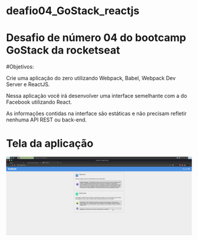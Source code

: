 # deafio04_GoStack_reactjs

# Desafio de número 04 do bootcamp GoStack da rocketseat

#Objetivos:

Crie uma aplicação do zero utilizando Webpack, Babel, Webpack Dev Server e ReactJS.

Nessa aplicação você irá desenvolver uma interface semelhante com a do Facebook utilizando React.

As informações contidas na interface são estáticas e não precisam refletir nenhuma API REST ou back-end.

# Tela da aplicação 

<img src="prev.png">
</br>
